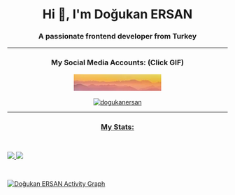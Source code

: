 <h1 align="center">Hi 👋, I'm Doğukan ERSAN</h1>
<h3 align="center">A passionate frontend developer from Turkey</h3>
<hr>
<h3 align="center">My Social Media Accounts: (Click GIF)</h3>

<p align="center"> <a href="https://linktr.ee/DogukanErsan/">  <img src="https://raw.githubusercontent.com/DogukanErsan/About-Me/main/200w.webp"></p>

<p align="center"> <img src="https://komarev.com/ghpvc/?username=dogukanersan&label=Profile%20views&color=0e75b6&style=flat" alt="dogukanersan" /> </p>
<hr>
<h3 align="center">My Stats:</h3>
<br/>
<p align="left">
  <a href="https://github.com/DogukanErsan/">
  <img width="49.5%" src="https://github-readme-stats.vercel.app/api?username=dogukanersan&show_icons=true&theme=gruvbox&hide_border=true" />
    <img width="49.5%" src="https://github-readme-streak-stats.herokuapp.com/?user=dogukanersan&theme=gruvbox&hide_border=true" />
  </a>
</p>
<br>

[![Doğukan ERSAN Activity Graph](https://activity-graph.herokuapp.com/graph?username=dogukanersan&theme=gruvbox&bg_color=282828&hide_border=true&line=d1a01f&point=c58545)](https://github.com/DogukanErsan)

